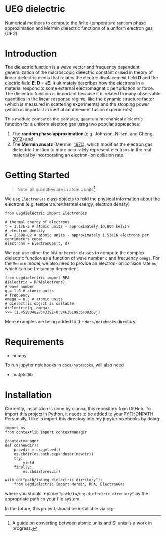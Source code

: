 # UEG dielectric
Numerical methods to compute the finite-temperature random phase approximation and Mermin dielectric functions of a uniform electron gas (UEG).

# Introduction
The dielectric function is a wave vector and frequency dependent generalization of the macroscopic dielectric constant $\epsilon$ used in theory of linear dielectric media that relates the electric displacement field $\mathbf{D}$ and the electric field $\mathbf{E}$: $\mathbf{D} = \epsilon \mathbf{E}$. It ultimately describes how the electrons in a material respond to some external electromagnetic perturbation or force. The dielectric function is important because it is related to many observable quantities in the linear response regime, like the dynamic structure factor (which is measured in scattering experiments) and the stopping power (which is important in inertial confinement fusion experiments). 

This module computes the complex, quantum mechanical dielectric function for a uniform electron gas using two popular approaches:
1. The __random phase approximation__ (e.g. Johnson, Nilsen, and Cheng, [2012](https://link.aps.org/doi/10.1103/PhysRevE.86.036410)) and 
2. The __Mermin ansatz__ (Mermin, [1970](https://link.aps.org/doi/10.1103/PhysRevB.1.2362)), which modifies the electron gas dielectric function to more accurately represent electrons in the real material by incorporating an electron-ion collision rate.

# Getting Started
> Note: all quantities are in atomic units[^1]

We use `ElectronGas` class objects to hold the physical information about the electrons (e.g. temperature/thermal energy, electron density)
```
from uegdielectric import ElectronGas

# thermal energy of electrons
t = 3.17E-2 # atomic units - approximately 10,000 kelvin
# electron density
d = 2.68e-02 # atomic units - approximately 1.53e16 electrons per centimeters cubed
electrons = ElectronGas(t, d)
```

We can use either the `RPA` or `Mermin` classes to compute the complex dielectric function as a function of wave number `q` and frequency `omega`. For the `Mermin` model, we also need to provide an electron-ion collision rate `nu`, which can be frequency dependent.

```
from uegdielectric import RPA
dielectric = RPA(electrons)
# wave number
q = 1.0 # atomic units
# frequency
omega = 0.5 # atomic units
# dielectric object is callable!
dielectric(q, omega)
>>> (1.452804827343392+0.8463619935408268j)
```
More examples are being added to the `docs/notebooks` directory.

# Requirements
* numpy

To run jupyter notebooks in `docs/notebooks`, will also need
* matplotlib

# Installation
Currently, installation is done by cloning this repository from GitHub. To import this project in Python, it needs to be added to your PYTHONPATH.
Personally, I like to import this directory into my jupyter notebooks by doing:
```
import os
from contextlib import contextmanager

@contextmanager
def cd(newdir):
    prevdir = os.getcwd()
    os.chdir(os.path.expanduser(newdir))
    try:
        yield
    finally:
        os.chdir(prevdir)

with cd("path/to/ueg-dielectric directory"):
    from uegdielectric import Mermin, RPA, ElectronGas
```
where you should replace `"path/to/ueg-dielectric directory"` by the appropriate path on your file system.

In the future, this project should be installable via `pip`.

[^1]: A guide on converting between atomic units and SI units is a work in progress.
